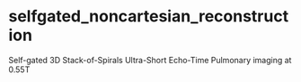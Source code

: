 # selfgated_noncartesian_reconstruction
Self-gated 3D Stack-of-Spirals Ultra-Short Echo-Time Pulmonary imaging at 0.55T
